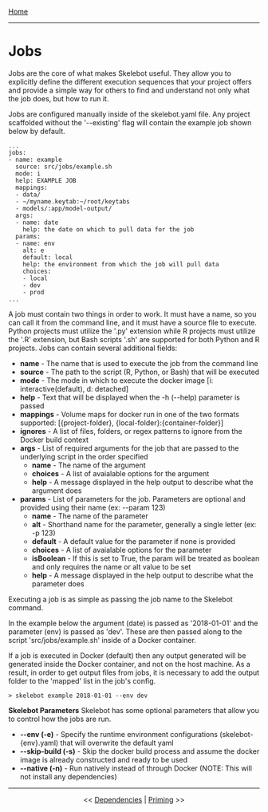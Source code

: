 [Home](index.md)

---

# Jobs

Jobs are the core of what makes Skelebot useful. They allow you to explicitly define the different execution sequences that your project offers and provide a simple way for others to find and understand not only what the job does, but how to run it.

Jobs are configured manually inside of the skelebot.yaml file. Any project scaffolded without the '--existing' flag will contain the example job shown below by default.

```
...
jobs:
- name: example
  source: src/jobs/example.sh
  mode: i
  help: EXAMPLE JOB
  mappings: 
  - data/
  - ~/myname.keytab:~/root/keytabs
  - models/:app/model-output/
  args:
  - name: date
    help: the date on which to pull data for the job
  params:
  - name: env
    alt: e
    default: local
    help: the environment from which the job will pull data
    choices:
    - local
    - dev
    - prod
...
```

A job must contain two things in order to work. It must have a name, so you can call it from the command line, and it must have a source file
to execute. Python projects must utilize the '.py' extension while R projects must utilize the '.R' extension, but Bash scripts '.sh' are supported for both Python and R projects. Jobs can contain several additional fields:

 - **name** - The name that is used to execute the job from the command line
 - **source** - The path to the script (R, Python, or Bash) that will be executed
 - **mode** - The mode in which to execute the docker image [i: interactive(default), d: detached]
 - **help** - Text that will be displayed when the -h (--help) parameter is passed
 - **mappings** - Volume maps for docker run in one of the two formats supported: [{project-folder}, {local-folder}:{container-folder}]
 - **ignores** - A list of files, folders, or regex patterns to ignore from the Docker build context
 - **args** - List of required arguments for the job that are passed to the underlying script in the order specified
   - **name** - The name of the argument
   - **choices** - A list of avaialable options for the argument
   - **help** - A message displayed in the help output to describe what the argument does
 - **params** - List of parameters for the job. Parameters are optional and provided using their name (ex: --param 123)
   - **name** - The name of the parameter
   - **alt** - Shorthand name for the parameter, generally a single letter (ex: -p 123)
   - **default** - A default value for the parameter if none is provided
   - **choices** - A list of avaialable options for the parameter
   - **isBoolean** - If this is set to True, the param will be treated as boolean and only requires the name or alt value to be set
   - **help** - A message displayed in the help output to describe what the parameter does

Executing a job is as simple as passing the job name to the Skelebot command.

In the example below the argument (date) is passed as '2018-01-01' and the parameter (env) is passed as 'dev'. These are then passed along to the script 'src/jobs/example.sh' inside of a Docker container.

If a job is executed in Docker (default) then any output generated will be generated inside the Docker container, and not on the host machine. As a result, in order to get output files from jobs, it is necessary to add the output folder to the 'mapped' list in the job's config.

```
> skelebot example 2018-01-01 --env dev
```

**Skelebot Parameters**
Skelebot has some optional parameters that allow you to control how the jobs are run.

 - **--env (-e)** - Specify the runtime environment configurations (skelebot-{env}.yaml) that will overwrite the default yaml
 - **--skip-build (-s)** - Skip the docker build process and assume the docker image is already constructed and ready to be used
 - **--native (-n)** - Run natively instead of through Docker (NOTE: This will not install any dependencies)

---

<center><< <a href="dependencies.html">Dependencies</a>  |  <a href="priming.html">Priming</a> >></center>
